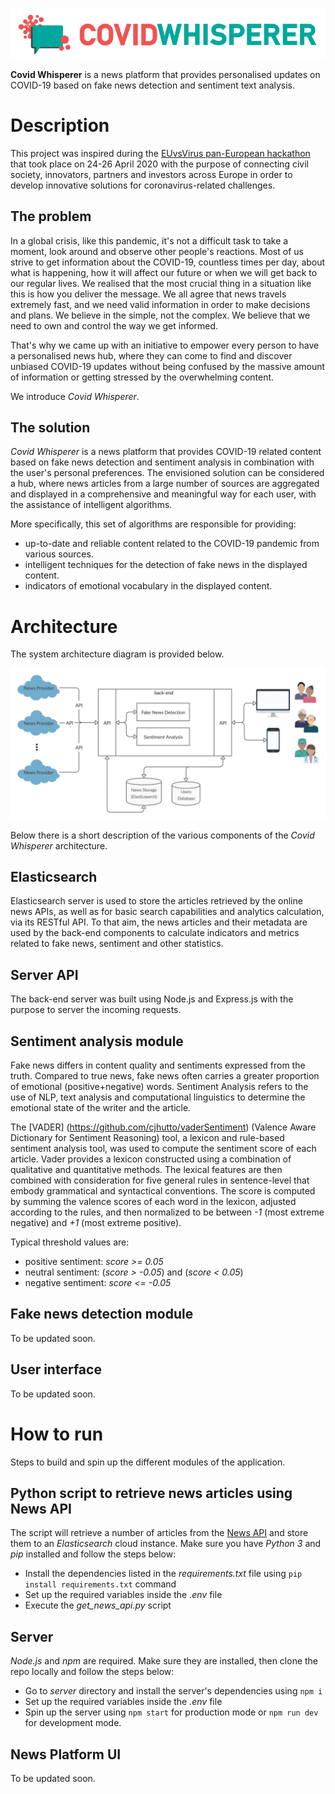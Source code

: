 ![alt text](https://github.com/johnantonn/covid-whisperer/blob/master/cwlogo-horizontal.png)

**Covid Whisperer** is a news platform that provides personalised updates on COVID-19 based on fake news detection and sentiment text analysis. 

# Description
This project was inspired during the [EUvsVirus pan-European hackathon](https://euvsvirus.org/) that took place on 24-26 April 2020 with the purpose of connecting civil society, innovators, partners and investors across Europe in order to develop innovative solutions for coronavirus-related challenges.

## The problem
In a global crisis, like this pandemic, it's not a difficult task to take a moment, look around and observe other people's reactions. Most of us strive to get information about the COVID-19, countless times per day, about what is happening, how it will affect our future or when we will get back to our regular lives. We realised that the most crucial thing in a situation like this is how you deliver the message. We all agree that news travels extremely fast, and we need valid information in order to make decisions and plans. We believe in the simple, not the complex. We believe that we need to own and control the way we get informed.

That's why we came up with an initiative to empower every person to have a personalised news hub, where they can come to find and discover unbiased COVID-19 updates without being confused by the massive amount of information or getting stressed by the overwhelming content.

We introduce *Covid Whisperer*.

## The solution
*Covid Whisperer* is a news platform that provides COVID-19 related content based on fake news detection and sentiment analysis in combination with the user's personal preferences. The envisioned solution can be considered a hub, where news articles from a large number of sources are aggregated and displayed in a comprehensive and meaningful way for each user, with the assistance of intelligent algorithms.

More specifically, this set of algorithms are responsible for providing:

- up-to-date and reliable content related to the COVID-19 pandemic from various sources.
- intelligent techniques for the detection of fake news in the displayed content.
- indicators of emotional vocabulary in the displayed content.

# Architecture
The system architecture diagram is provided below.

![alt text](https://github.com/johnantonn/covid-whisperer/blob/master/arcitecture.png)

Below there is a short description of the various components of the *Covid Whisperer* architecture.

## Elasticsearch
Elasticsearch server is used to store the articles retrieved by the online news APIs, as well as for basic search capabilities and analytics calculation, via its RESTful API. To that aim, the news articles and their metadata are used by the back-end components to calculate indicators and metrics related to fake news, sentiment and other statistics.

## Server API
The back-end server was built using Node.js and Express.js with the purpose to server the incoming requests.

## Sentiment analysis module
Fake news differs in content quality and sentiments expressed from the truth. Compared to true news, fake news often carries a greater proportion of emotional (positive+negative) words. Sentiment Analysis refers to the use of NLP, text analysis and computational linguistics to determine the emotional state of the writer and the article. 

The [VADER] (https://github.com/cjhutto/vaderSentiment) (Valence Aware Dictionary for Sentiment Reasoning) tool, a lexicon and rule-based sentiment analysis tool, was used to compute the sentiment score of each article. Vader provides a lexicon constructed using a combination of qualitative and quantitative methods. The lexical features are then combined with consideration for five general rules in sentence-level that embody grammatical and syntactical conventions. The score is computed by summing the valence scores of each word in the lexicon, adjusted according to the rules, and then normalized to be between *-1* (most extreme negative) and *+1* (most extreme positive). 

Typical threshold values are:
 - positive sentiment: *score >= 0.05*
 - neutral sentiment: (*score > -0.05*) and (*score < 0.05*)
 - negative sentiment: *score <= -0.05*

## Fake news detection module
To be updated soon.

## User interface
To be updated soon.

# How to run
Steps to build and spin up the different modules of the application.

## Python script to retrieve news articles using News API
The script will retrieve a number of articles from the [News API](https://newsapi.org/) and store them to an *Elasticsearch* cloud instance. Make sure you have *Python 3* and *pip* installed and follow the steps below:
 - Install the dependencies listed in the *requirements.txt* file using `pip install requirements.txt` command
 - Set up the required variables inside the *.env* file
 - Execute the *get_news_api.py* script

## Server
*Node.js* and *npm* are required. Make sure they are installed, then clone the repo locally and follow the steps below:
 - Go to *server* directory and install the server's dependencies using `npm i`
 - Set up the required variables inside the *.env* file
 - Spin up the server using `npm start` for production mode or `npm run dev` for development mode.

## News Platform UI
To be updated soon.
